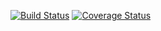 [![Build Status](https://travis-ci.org/anderspitman/autobencher.svg?branch=master)](https://travis-ci.org/anderspitman/autobencher)
[![Coverage Status](https://coveralls.io/repos/anderspitman/autobencher/badge.svg?branch=master&service=github)](https://coveralls.io/github/anderspitman/autobencher?branch=master)
